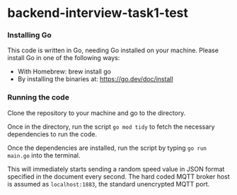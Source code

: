 # backend-interview-task1-test
### Installing Go
This code is written in Go, needing Go installed on your machine. Please install Go in one of the following ways:
 - With Homebrew: brew install go
 - By installing the binaries at: https://go.dev/doc/install

### Running the code
Clone the repository to your machine and go to the directory. 

Once in the directory, run the script ``go mod tidy`` to fetch the necessary dependencies to run the code.

Once the dependencies are installed, run the script by typing ``go run main.go`` into the terminal.

This will immediately starts sending a random speed value in JSON format specified in the document every second. The hard coded MQTT broker host is assumed as ``localhost:1883``, the standard unencrypted MQTT port.
